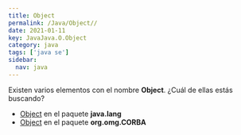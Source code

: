 ```yaml
---
title: Object
permalink: /Java/Object//
date: 2021-01-11
key: JavaJava.O.Object
category: java
tags: ['java se']
sidebar: 
  nav: java
---
```


Existen varios elementos con el nombre **Object**. ¿Cuál de ellas estás buscando?
<ul>
<li><a href="/Java/Object-java-lang/">Object</a> en el paquete <strong>java.lang</strong></li>
<li><a href="/Java/Object-org-omg-CORBA/">Object</a> en el paquete <strong>org.omg.CORBA</strong></li>
<ul>
